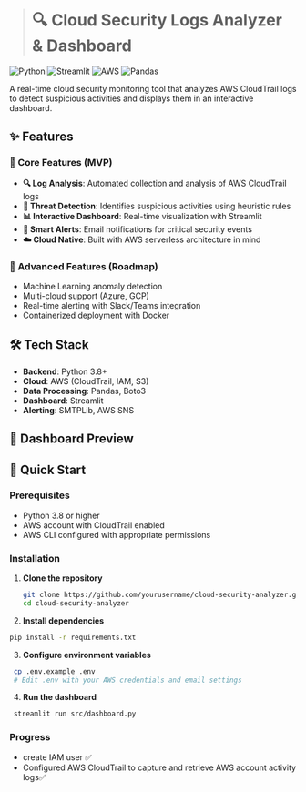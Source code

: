 ># 🔍 Cloud Security Logs Analyzer & Dashboard

![Python](https://img.shields.io/badge/Python-3.8%2B-blue)
![Streamlit](https://static.streamlit.io/badges/streamlit_badge_black_white.svg)
![AWS](https://img.shields.io/badge/AWS-CloudTrail-orange)
![Pandas](https://img.shields.io/badge/Pandas-Data%20Analysis-green)

A real-time cloud security monitoring tool that analyzes AWS CloudTrail logs to detect suspicious activities and displays them in an interactive dashboard.

## ✨ Features

### 🎯 Core Features (MVP)
- **🔍 Log Analysis**: Automated collection and analysis of AWS CloudTrail logs
- **🚨 Threat Detection**: Identifies suspicious activities using heuristic rules
- **📊 Interactive Dashboard**: Real-time visualization with Streamlit
- **📧 Smart Alerts**: Email notifications for critical security events
- **☁️ Cloud Native**: Built with AWS serverless architecture in mind

### 🚀 Advanced Features (Roadmap)
- Machine Learning anomaly detection
- Multi-cloud support (Azure, GCP)
- Real-time alerting with Slack/Teams integration
- Containerized deployment with Docker

## 🛠️ Tech Stack

- **Backend**: Python 3.8+
- **Cloud**: AWS (CloudTrail, IAM, S3)
- **Data Processing**: Pandas, Boto3
- **Dashboard**: Streamlit
- **Alerting**: SMTPLib, AWS SNS

## 📸 Dashboard Preview


## 🚀 Quick Start

### Prerequisites
- Python 3.8 or higher
- AWS account with CloudTrail enabled
- AWS CLI configured with appropriate permissions

### Installation

1. **Clone the repository**
   ```bash
   git clone https://github.com/yourusername/cloud-security-analyzer.git
   cd cloud-security-analyzer
   ```
2.  **Install dependencies**
   ```bash
pip install -r requirements.txt
   ``` 
3.  **Configure environment variables**
 ```bash
  cp .env.example .env
  # Edit .env with your AWS credentials and email settings
```
4.  **Run the dashboard**
 ```bash
  streamlit run src/dashboard.py
  ```
### Progress 
- create IAM user ✅
- Configured AWS CloudTrail to capture and retrieve AWS account activity logs✅
